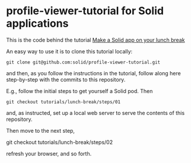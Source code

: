 # profile-viewer-tutorial for Solid applications

This is the code behind the tutorial [Make a Solid app on your lunch break](https://solid.inrupt.com/docs/app-on-your-lunch-break)

An easy way to use it is to clone this tutorial locally:

    git clone git@github.com:solid/profile-viewer-tutorial.git

and then, as you follow the instructions in the tutorial, follow along here step-by-step with the commits to this repository.

E.g., follow the initial steps to get yourself a Solid pod.  Then

    git checkout tutorials/lunch-break/steps/01

and, as instructed, set up a local web server to serve the contents of this repository.

Then move to the next step,

git checkout tutorials/lunch-break/steps/02

refresh your browser, and so forth.
